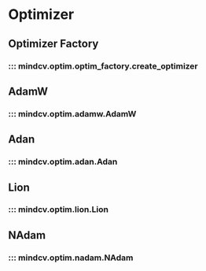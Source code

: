 # Optimizer


## Optimizer Factory

### ::: mindcv.optim.optim_factory.create_optimizer


## AdamW

### ::: mindcv.optim.adamw.AdamW


## Adan

### ::: mindcv.optim.adan.Adan


## Lion

### ::: mindcv.optim.lion.Lion


## NAdam

### ::: mindcv.optim.nadam.NAdam
